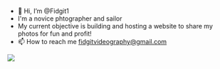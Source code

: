 - 👋 Hi, I’m @Fidgit1
- I'm a novice phtographer and sailor
- My current objective is building and hosting a website to share my photos for fun and profit!
- 📫 How to reach me fidgitvideography@gmail.com

<img src="https://www.femdomempire.com/preview/content/092115BAGAbootcum/0.jpg">
